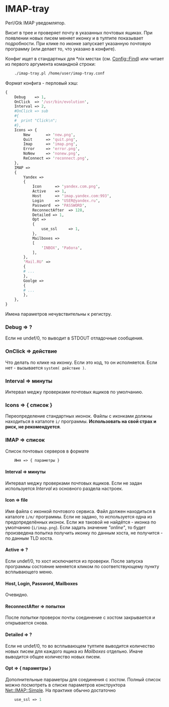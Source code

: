 # IMAP-tray
Perl/Gtk IMAP уведомлятор.

Висит в трее и проверяет почту в указанных почтовых ящиках. При появлении новых писем меняет иконку и в тултипе показывает подробности. При клике по иконке запускает указанную почтовую программу (или делает то, что указано в конфиге).

Конфиг ищет в стандартных для *nix местах (см. [Config::Find](https://metacpan.org/pod/Config::Find)) или читает из первого аргумента командной строки:

```bash
    ./imap-tray.pl /home/user/imap-tray.conf
```

Формат конфига - перловый хэш:

```perl
{
    Debug    => 1,
    OnClick  => '/usr/bin/evolution',
    Interval => 2,
    #OnClick => sub
    #{
    #  print "Click\n";  
    #},
    Icons => {
        New       => 'new.png',
        Quit      => 'quit.png',
        Imap      => 'imap.png',
        Error     => 'error.png',
        NoNew     => 'nonew.png',
        ReConnect => 'reconnect.png',
    },
    IMAP =>
    {
        Yandex => 
        {
            Icon      => 'yandex.com.png',
            Active    => 1,
            Host      => 'imap.yandex.com:993',
            Login     => 'USER@yandex.ru',
            Password  => 'PASSWORD',
            ReconnectAfter  => 128,
            Detailed => 1, 
            Opt =>
            {
                use_ssl     => 1,
            },
            Mailboxes =>
            [
                'INBOX', 'Работа',
            ],
        },
        'Mail.RU' => 
        {
        # ...
        },
        Goolge => 
        {
        # ...
        },
    },
}
```

Имена параметров нечувствительны к регистру.

### Debug => ?

Если не undef/0, то выводит в STDOUT отладочные сообщения.

### OnClick => действие

Что делать по клике на иконку. Если это код, то он исполняется. Если нет - вызывается `system( действие )`.

### Interval => минуты

Интервал меджу проверками почтовых ящиков по умолчанию.

### Icons => { список }

Переопределение стандартных иконок. Файлы с иконками должны находиться в каталоге `i/` программы. **Использовать на свой страх и риск, не рекомендуется**.

### IMAP => список

Список почтовых серверов в формате

```perl
    Имя => { параметры }
```

#### Interval => минуты

Интервал меджу проверками почтовых ящиков. Если не задан используется *Interval* из основного раздела настроек.

#### Icon => file

Имя файла с иконкой почтового сервиса. Файл должен находиться в каталоге `i/m/` программы. Если не задано, то используется одна из предопределённых иконок. Если же таковой не найдётся - иконка по умолчанию (`i/imap.png`).
Если задать значение *"online"*, то будет произведена попытка получить иконку по данным хоста, не получится - по данным TLD хоста.

#### Active => ?

Если undef/0, то хост исключается из проверки. После запуска программы состояние меняется кликом по соответствующему пункту всплывающего меню.

#### Host, Login, Password, Mailboxes

Очевидно.

#### ReconnectAfter => попытки

После *попытки* проверок почты соединение с хостом закрывается и открывается снова.

#### Detailed => ?

Если не undef/0, то во всплывающем тултипе выводится количество новых писем для каждого ящика из *Mailboxes* отдельно. Иначе выводится общее количество новых писем.

#### Opt => { параметры }

Дополнительные параметры для соединения с хостом. Полный список можно посмотреть в списке параметров конструктора [Net::IMAP::Simple](https://metacpan.org/pod/Net::IMAP::Simple#new). На практике обычно достаточно 

```perl
    use_ssl => 1
```
